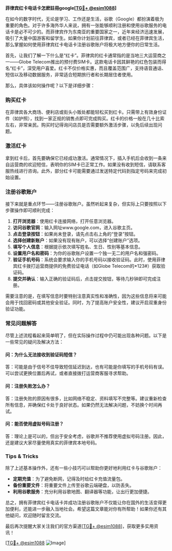 **菲律宾红卡电话卡怎麽註冊google[[TG💪+ @esim1088](https://t.me/s/esim1088)]**

在如今的数字时代，无论是学习、工作还是生活，谷歌（Google）都扮演着极为重要的角色。对于许多海外华人来说，拥有一张能够顺利注册和使用谷歌服务的电话卡是必不可少的。而菲律宾作为东南亚的重要国家之一，近年来经济迅速发展，吸引了大量中国游客和留学生。如果你计划前往菲律宾，或者已经在菲律宾生活，那么掌握如何使用菲律宾红卡电话卡注册谷歌账户将极大地方便你的日常生活。

首先，让我们了解一下什么是“红卡”。菲律宾的红卡通常指的是当地三大运营商之一——Globe Telecom推出的预付费SIM卡。这款电话卡因其鲜艳的红色包装而得名“红卡”，深受用户喜爱。红卡不仅价格实惠，而且覆盖范围广，支持语音通话、短信以及移动数据服务，非常适合短期旅行者和长期居住者使用。

那么，具体该如何操作呢？以下是详细步骤：

### **购买红卡**
在菲律宾各大商场、便利店或街头小贩处都能轻松买到红卡。只需带上有效身份证件（如护照），找到一家正规的销售点即可完成购买。红卡的价格一般在几十比索左右，非常亲民。购买时记得询问店员是否需要额外激活步骤，以免后续出现问题。

### **激活红卡**
拿到红卡后，首先要确保它已经成功激活。通常情况下，插入手机后会收到一条来自运营商的欢迎短信，表明你的SIM卡已正常工作。如果没有收到短信，请联系客服热线进行咨询。此外，部分红卡可能需要通过发送特定代码到指定号码来完成初始设置。

### **注册谷歌账户**
接下来就是重点环节——注册谷歌账户。虽然听起来复杂，但实际上只要按照以下步骤操作即可顺利完成：

1. **打开浏览器**：使用红卡连接网络，打开任意浏览器。
2. **访问谷歌官网**：输入网址www.google.com，进入谷歌主页。
3. **点击登录按钮**：如果尚未登录，请先点击右上角的“登录”按钮。
4. **选择创建新账户**：如果没有现有账户，可以选择“创建账户”选项。
5. **填写个人信息**：根据提示依次填写姓名、生日、性别等基本信息。
6. **设置用户名和密码**：为你的谷歌账户设置一个独一无二的用户名和强密码。
7. **验证手机号码**：系统会要求输入你的手机号码以接收验证码。此时，使用菲律宾红卡拨打运营商提供的免费验证电话（如Globe Telecom的*123#）获取验证码。
8. **提交并确认**：输入正确的验证码后，点击提交按钮，等待几秒钟即可完成注册。

需要注意的是，在填写信息时要特别注意真实性和准确性，因为这些信息将来可能会用于找回密码或其他安全验证。同时，为了提高账户安全性，建议开启双重身份验证功能。

### **常见问题解答**
尽管上述流程看起来简单明了，但在实际操作过程中仍可能出现各种问题。以下是一些常见的疑问及解决方法：

#### **问：为什么无法接收到验证码短信？**
答：可能是由于信号不佳导致短信延迟到达，也有可能是你填写的手机号码有误。可以尝试更换位置后再试，或者直接拨打运营商客服寻求帮助。

#### **问：注册失败怎么办？**
答：注册失败的原因有很多，比如网络不稳定、资料填写不完整等。建议重新检查所有信息，并确保红卡处于良好状态。如果仍然无法解决问题，不妨换个时间再试。

#### **问：能否使用虚拟号码注册？**
答：理论上是可以的，但出于安全考虑，谷歌并不推荐使用虚拟号码注册。因此，还是建议大家尽量使用真实的菲律宾本地号码。

### **Tips & Tricks**
除了上述基本操作外，还有一些小技巧可以帮助你更好地利用红卡与谷歌账户：

- **定期充值**：为了避免断网，记得及时给红卡充值流量包。
- **备份重要文件**：将重要文件上传至谷歌云端硬盘，以防丢失。
- **利用谷歌服务**：充分利用谷歌地图、翻译器等功能，让出行更加便捷。

总之，拥有菲律宾红卡电话卡并成功注册谷歌账户不仅能让你在国外的生活变得更加便利，还能进一步融入当地社会。希望这篇文章能对你有所帮助！如果你还有其他疑问，欢迎随时留言交流。

最后再次提醒大家关注我们的官方渠道[[TG💪+ @esim1088](https://t.me/s/esim1088)]，获取更多实用资讯！ 

[[TG💪+ @esim1088](https://t.me/s/esim1088) ![Image](https://i.postimg.cc/4NQfJmqS/Snipaste-2025-05-13-00-14-12.png)]